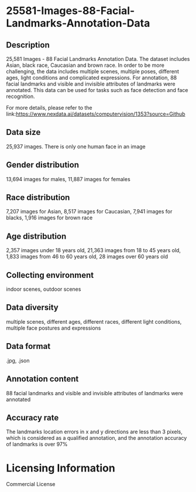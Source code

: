 # 25581-Images-88-Facial-Landmarks-Annotation-Data

## Description
25,581 Images - 88 Facial Landmarks Annotation Data. The dataset includes Asian, black race, Caucasian and brown race. In order to be more challenging, the data includes multiple scenes, multiple poses, different ages, light conditions and complicated expressions. For annotation, 88 facial landmarks and visible and invisible attributes of landmarks were annotated. This data can be used for tasks such as face detection and face recognition.

For more details, please refer to the link:https://www.nexdata.ai/datasets/computervision/1353?source=Github


## Data size
25,937 images. There is only one human face in an image
## Gender distribution
13,694 images for males, 11,887 images for females
## Race distribution
7,207 images for Asian, 8,517 images for Caucasian, 7,941 images for blacks, 1,916 images for brown race
## Age distribution
2,357 images under 18 years old, 21,363 images from 18 to 45 years old, 1,833 images from 46 to 60 years old, 28 images over 60 years old
## Collecting environment
indoor scenes, outdoor scenes
## Data diversity
multiple scenes, different ages, different races, different light conditions, multiple face postures and expressions
## Data format
.jpg, .json
## Annotation content
88 facial landmarks and visible and invisible attributes of landmarks were annotated
## Accuracy rate
The landmarks location errors in x and y directions are less than 3 pixels, which is considered as a qualified annotation, and the annotation accuracy of landmarks is over 97%
# Licensing Information
Commercial License
